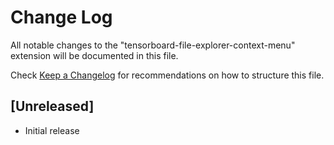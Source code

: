 # Change Log

All notable changes to the "tensorboard-file-explorer-context-menu" extension will be documented in this file.

Check [Keep a Changelog](http://keepachangelog.com/) for recommendations on how to structure this file.

## [Unreleased]

- Initial release